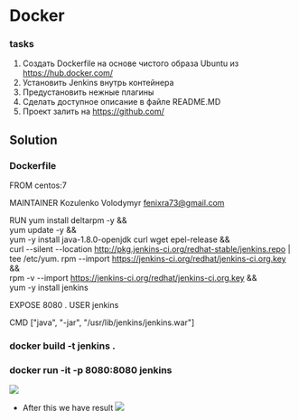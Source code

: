 # Docker
### tasks
1.	Создать Dockerfile на основе чистого образа Ubuntu из https://hub.docker.com/
2.	Установить Jenkins внутрь контейнера
3.	Предустановить нежные плагины
4.	Сделать доступное описание в файле README.MD
5.	Проект залить на https://github.com/


## Solution
### Dockerfile
FROM centos:7

MAINTAINER Kozulenko Volodymyr <fenixra73@gmail.com>

RUN yum install deltarpm -y && \
    yum update -y && \
    yum -y install java-1.8.0-openjdk curl  wget epel-release && \
    curl --silent --location http://pkg.jenkins-ci.org/redhat-stable/jenkins.repo | tee /etc/yum.
    rpm --import https://jenkins-ci.org/redhat/jenkins-ci.org.key && \
    rpm -v --import https://jenkins-ci.org/redhat/jenkins-ci.org.key && \
    yum -y install jenkins


EXPOSE 8080
.
USER jenkins


CMD ["java", "-jar", "/usr/lib/jenkins/jenkins.war"]

### docker build -t jenkins .


### docker run -it  -p 8080:8080 jenkins
![](https://github.com/fenixra73/Dnipro_DevOps_int_2020/raw/master/task2-docker/screenshot/pic0.png  )

* After this we have result
![](https://github.com/fenixra73/Dnipro_DevOps_int_2020/raw/master/task2-docker/screenshot/pic1.png  )
